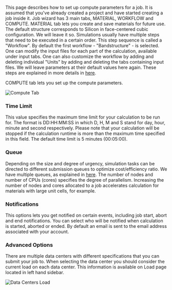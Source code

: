 <!-- by MM -->

This page describes how to set up compute parameters for a job. It is assumed that you've already created a project and have started creating a job inside it. Job wizard has 3 main tabs, MATERIAL, WORKFLOW and COMPUTE. MATERIAL tab lets you create and save materials for future use. The default structure corresponds to Silicon in face-centered cubic configuration. We will leave it so. Simulations usually have multiple steps that need to be executed in a certain order. This step sequence is called a "Workflow". By default the first workflow - "Bandstructure" - is selected. One can modify the input files for each part of the calculation, available under input tabs. One can also customize the workflow by adding and deleting individual "Units" by adding and deleting the tabs containing input files. We will leave parameters at their default values here again. These steps are explained in more details in [here](https://docs.exabyte.io/tutorials/quickstart).

COMPUTE tab lets you set up the compute parameters.

![Compute Tab](../images/ComputeTab.png "Compute Tab")


### Time Limit

This value specifies the maximum time limit for your calculation to be run for. The format is DD:HH:MM:SS in which D, H, M and S stand for day, hour, minute and second respectively. Please note that your calculation will be stopped if the calculation runtime is more than the maximum time specified in this field. The default time limit is 5 minutes (00:05:00).

### Queue

Depending on the size and degree of urgency, simulation tasks can be directed to different submission queues to optimize cost/efficiency ratio. We have multiple queues, as explained in [here](../compute/queues). The number of nodes and number of CPUs (cores) specifies the degree of parallelism. Increasing the number of nodes and cores allocated to a job accelerates calculation for materials with large unit cells, for example.

### Notifications

This options lets you get notified on certain events, including job start, abort and end notifications. You can select who will be notified when calculation is started, aborted or ended. By default an email is sent to the email address associated with your account.

### Advanced Options

There are multiple data centers with different specifications that you can submit your job to. When selecting the data center you should consider the current load on each data center. This information is available on Load page located in left hand sidebar.

![Data Centers Load](../images/DataCentersLoad.png "Data Centers Load")
